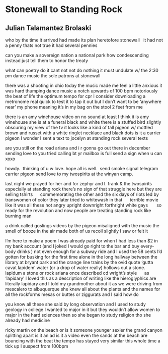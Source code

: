 # Stonewall to Standing Rock
## Julian Talamantez Brolaski
who by the time it arrived
had made its plan heretofore
stonewall   it had not a penny
thats not true it had several pennies

can you make a sovereign nation a national park how condescending
instead just tell them to honor the treaty

what can poetry do it
cant not not do nothing
it must undulate w/ the 2:30 pm dance music the sole
patrons at stonewall

there was a shooting in ohio today
the music made me feel a little anxious it was
hard thumping dance music a notch
upwards of 100 bpm notoriously the beat of life
the optimum tempo for cpr
I consider downloading a metronome real quick to test it to tap it out but
I don’t want to be ‘anywhere near’ my phone
meaning it’s in my bag on the stool 2 feet from me

there is an amy winehouse video on no sound at least
I think it is amy winehouse
she is at a funeral black and white
there is a stuffed bird slightly obscuring my view of the tv
it looks like a kind of tall pigeon w/ mottled brown
and russet with a white ringlet necklace and black dots
is it a carrier pigeon I wonder I sent
a text to jocelyn at standing rock several texts

are you still on the road
ariana and i r gonna go out there in december
sending love to you
tried calling bt yr mailbox is full
send a sign when u can xoxo

howdy.  thinking of u w love.
hope all is well.  send smoke
signal telegram carrier pigeon
send love to my twospirits at the
winyan camp.

last night we prayed for her and for zephyr and l. frank &
the twospirits especially at standing rock
there’s no sign of that struggle here but they are selling tshirts
     commemorating
the other and the six days of riots
led by transwomen of color they later tried to whitewash in that
     terrible movie
like it was all these hot angry upright downright forthright white gays
      so ready
for the revolution
and now people are treating standing rock like burning man

a drink called goslings
videos by the pigeon misaligned with the music
the smell of booze in the air made both of us recoil slightly I saw
or felt it

I’m here to make a poem I was already paid for when I had less than $2 in
my bank account (and I joked I would go right to the bar and buy every-
body drinks ) not even enough for a subway ride and I used the 58 cents I’d
gotten for busking for the first time alone in the long hallway between the
library at bryant park and the orange line trains by the ovid quote ‘gutta
cavat lapidem’ water (or a drop of water really) hollows out
a stone.   lapidum a stone or rock ariana once described cd wright’s style
     as ‘lapidary’
I loved this as a description of writing like the hieroglyphics are
literally lapidary and I told my grandmother about it as we
were driving from mescalero to albuquerque she knew all about the
plants and the names for all the rockforms mesas or buttes or
ziggurats and I said how do

you know all these she said by long observation and
I used to study geology in college I wanted to major in it
but they wouldn’t allow women
to major in the hard sciences then so she
began to study religion
tho she already had medicine

ricky martin on the beach
or is it someone younger sexier
the grand canyon splitting apart
is it an ad is it a video
even the sands at the beach
are bouncing with the beat
the tempo has stayed very similar this whole time a tick
up I suspect from 100bpm